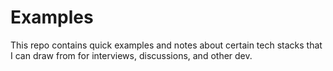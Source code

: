 # Examples

This repo contains quick examples and notes about certain tech stacks
that I can draw from for interviews, discussions, and other dev.

